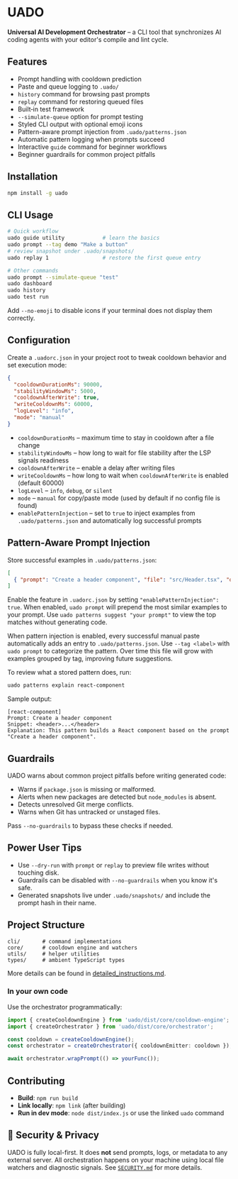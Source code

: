 # UADO

**Universal AI Development Orchestrator** – a CLI tool that synchronizes AI coding agents with your editor's compile and lint cycle.

## Features
- Prompt handling with cooldown prediction
- Paste and queue logging to `.uado/`
- `history` command for browsing past prompts
- `replay` command for restoring queued files
- Built‑in test framework
- `--simulate-queue` option for prompt testing
- Styled CLI output with optional emoji icons
- Pattern-aware prompt injection from `.uado/patterns.json`
- Automatic pattern logging when prompts succeed
- Interactive `guide` command for beginner workflows
- Beginner guardrails for common project pitfalls

## Installation
```bash
npm install -g uado
```

## CLI Usage
```bash
# Quick workflow
uado guide utility            # learn the basics
uado prompt --tag demo "Make a button"
# review snapshot under .uado/snapshots/
uado replay 1                 # restore the first queue entry

# Other commands
uado prompt --simulate-queue "test"
uado dashboard
uado history
uado test run
```

Add `--no-emoji` to disable icons if your terminal does not display them correctly.

## Configuration
Create a `.uadorc.json` in your project root to tweak cooldown behavior and set execution mode:
```json
{
  "cooldownDurationMs": 90000,
  "stabilityWindowMs": 5000,
  "cooldownAfterWrite": true,
  "writeCooldownMs": 60000,
  "logLevel": "info",
  "mode": "manual"
}
```
- `cooldownDurationMs` – maximum time to stay in cooldown after a file change
- `stabilityWindowMs` – how long to wait for file stability after the LSP signals readiness
- `cooldownAfterWrite` – enable a delay after writing files
- `writeCooldownMs` – how long to wait when `cooldownAfterWrite` is enabled (default 60000)
- `logLevel` – `info`, `debug`, or `silent`
- `mode` – `manual` for copy/paste mode (used by default if no config file is found)
- `enablePatternInjection` – set to `true` to inject examples from `.uado/patterns.json` and automatically log successful prompts

## Pattern-Aware Prompt Injection
Store successful examples in `.uado/patterns.json`:
```json
[
  { "prompt": "Create a header component", "file": "src/Header.tsx", "outputSnippet": "<header>...</header>" }
]
```
Enable the feature in `.uadorc.json` by setting `"enablePatternInjection": true`.
When enabled, `uado prompt` will prepend the most similar examples to your prompt.
Use `uado patterns suggest "your prompt"` to view the top matches without generating code.

When pattern injection is enabled, every successful manual paste automatically adds an entry to `.uado/patterns.json`. Use `--tag <label>` with `uado prompt` to categorize the pattern. Over time this file will grow with examples grouped by tag, improving future suggestions.

To review what a stored pattern does, run:

```bash
uado patterns explain react-component
```

Sample output:

```text
[react-component]
Prompt: Create a header component
Snippet: <header>...</header>
Explanation: This pattern builds a React component based on the prompt "Create a header component".
```

## Guardrails
UADO warns about common project pitfalls before writing generated code:

- Warns if `package.json` is missing or malformed.
- Alerts when new packages are detected but `node_modules` is absent.
- Detects unresolved Git merge conflicts.
- Warns when Git has untracked or unstaged files.

Pass `--no-guardrails` to bypass these checks if needed.

## Power User Tips
- Use `--dry-run` with `prompt` or `replay` to preview file writes without touching disk.
- Guardrails can be disabled with `--no-guardrails` when you know it's safe.
- Generated snapshots live under `.uado/snapshots/` and include the prompt hash in their name.

## Project Structure
```
cli/       # command implementations
core/      # cooldown engine and watchers
utils/     # helper utilities
types/     # ambient TypeScript types
```

More details can be found in [detailed_instructions.md](./detailed_instructions.md).

### In your own code
Use the orchestrator programmatically:
```ts
import { createCooldownEngine } from 'uado/dist/core/cooldown-engine';
import { createOrchestrator } from 'uado/dist/core/orchestrator';

const cooldown = createCooldownEngine();
const orchestrator = createOrchestrator({ cooldownEmitter: cooldown });

await orchestrator.wrapPrompt(() => yourFunc());
```

## Contributing
- **Build**: `npm run build`
- **Link locally**: `npm link` (after building)
- **Run in dev mode**: `node dist/index.js` or use the linked `uado` command

## 🔐 Security & Privacy
UADO is fully local-first. It does **not** send prompts, logs, or metadata to any external server.
All orchestration happens on your machine using local file watchers and diagnostic signals.
See [`SECURITY.md`](./SECURITY.md) for more details.
